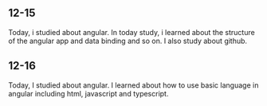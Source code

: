 ## 12-15
Today, i studied about angular.
In today study, i learned about the structure of the angular app and data binding and so on.
I also study about github.
## 12-16
Today, I studied about angular.
I learned about how to use basic language in angular including html, javascript and typescript.

